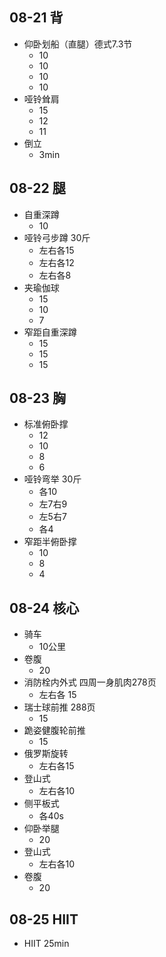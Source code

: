 
## 08-21 背

* 仰卧划船（直腿）德式7.3节
  * 10
  * 10
  * 10
  * 10
* 哑铃耸肩
  * 15
  * 12
  * 11
* 倒立
  * 3min

## 08-22 腿

* 自重深蹲
  * 10
* 哑铃弓步蹲 30斤
  * 左右各15
  * 左右各12
  * 左右各8
* 夹瑜伽球
  * 15
  * 10
  * 7
* 窄距自重深蹲
  * 15
  * 15
  * 15

## 08-23 胸

* 标准俯卧撑
  * 12
  * 10
  * 8
  * 6
* 哑铃弯举 30斤
  * 各10
  * 左7右9
  * 左5右7
  * 各4
* 窄距半俯卧撑
  * 10
  * 8
  * 4

## 08-24 核心

* 骑车 
  * 10公里
* 卷腹 
  * 20
* 消防栓内外式 四周一身肌肉278页
  * 左右各 15 
* 瑞士球前推 288页 
  * 15 
* 跪姿健腹轮前推 
  * 15
* 俄罗斯旋转 
  * 左右各15
* 登山式 
  * 左右各10
* 侧平板式 
  * 各40s
* 仰卧举腿 
  * 20
* 登山式 
  * 左右各10
* 卷腹 
  * 20

## 08-25 HIIT

* HIIT 25min
